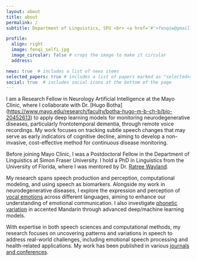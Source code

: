 ```yaml
---
layout: about
title: about
permalink: /
subtitle: Department of Linguistics, SFU <br> <a href='#'>fenqiw@gmail.com</a>. 

profile:
  align: right
  image: fenqi_selfi.jpg
  image_circular: false # crops the image to make it circular
  address:

news: true  # includes a list of news items
selected_papers: true # includes a list of papers marked as "selected={true}"
social: true  # includes social icons at the bottom of the page
---
```


I am a Research Fellow in Neurology Artificial Intelligence at the Mayo Clinic, where I collaborate with Dr. [Hugo Botha] (https://www.mayo.edu/research/faculty/botha-hugo-m-b-ch-b/bio-20452613) to apply deep learning models for monitoring neurodegenerative diseases, particularly frontotemporal dementia, through remote voice recordings. My work focuses on tracking subtle speech changes that may serve as early indicators of cognitive decline, aiming to develop a non-invasive, cost-effective method for continuous disease monitoring.

Before joining Mayo Clinic, I was a Postdoctoral Fellow in the Department of Linguistics at Simon Fraser University. I hold a PhD in Linguistics from the University of Florida, where I was mentored by Dr. [Ratree Wayland](https://slam.lin.ufl.edu/people/ratree-wayland/).

My research spans speech production and perception, computational modeling, and using speech as biomarkers. Alongside my work in neurodegenerative diseases, I explore the expression and perception of [vocal emotions](/projects/1_project/) across different languages, aiming to enhance our understanding of emotional communication. I also investigate [phonetic variation](/projects/3_project/) in accented Mandarin through advanced deep/machine learning models.

With expertise in both speech sciences and computational methods, my research focuses on uncovering patterns and variations in speech to address real-world challenges, including emotional speech processing and health-related applications. My work has been published in various [journals and conferences](/publications/).



